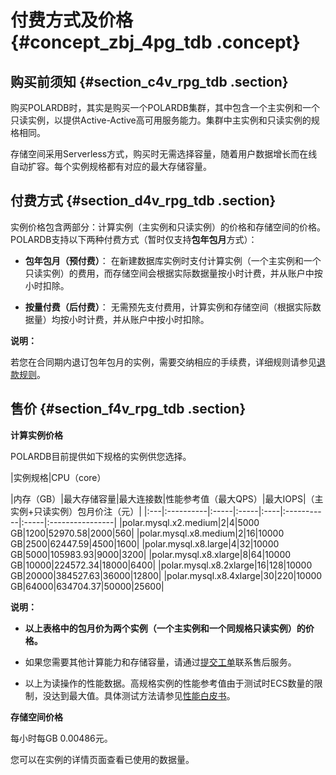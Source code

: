 # 付费方式及价格 {#concept_zbj_4pg_tdb .concept}

## 购买前须知 {#section_c4v_rpg_tdb .section}

购买POLARDB时，其实是购买一个POLARDB集群，其中包含一个主实例和一个只读实例，以提供Active-Active高可用服务能力。集群中主实例和只读实例的规格相同。

存储空间采用Serverless方式，购买时无需选择容量，随着用户数据增长而在线自动扩容。每个实例规格都有对应的最大存储容量。

## 付费方式 {#section_d4v_rpg_tdb .section}

实例价格包含两部分：计算实例（主实例和只读实例）的价格和存储空间的价格。POLARDB支持以下两种付费方式（暂时仅支持**包年包月**方式）：

-   **包年包月（预付费）**： 在新建数据库实例时支付计算实例（一个主实例和一个只读实例）的费用，而存储空间会根据实际数据量按小时计费，并从账户中按小时扣除。

-   **按量付费（后付费）**： 无需预先支付费用，计算实例和存储空间（根据实际数据量）均按小时计费，并从账户中按小时扣除。


**说明：** 

若您在合同期内退订包年包月的实例，需要交纳相应的手续费，详细规则请参见[退款规则](https://help.aliyun.com/knowledge_detail/37096.html)。

## 售价 {#section_f4v_rpg_tdb .section}

**计算实例价格**

POLARDB目前提供如下规格的实例供您选择。

|实例规格|CPU（core）

|内存（GB）|最大存储容量|最大连接数|性能参考值（最大QPS）|最大IOPS|（主实例+只读实例）包月价注（元）|
|:---|:----------|:-----|:-----|:----|:-----------|:-----|:----------------|
|polar.mysql.x2.medium|2|4|5000 GB|1200|52970.58|2000|560|
|polar.mysql.x8.medium|2|16|10000 GB|2500|62447.59|4500|1600|
|polar.mysql.x8.large|4|32|10000 GB|5000|105983.93|9000|3200|
|polar.mysql.x8.xlarge|8|64|10000 GB|10000|224572.34|18000|6400|
|polar.mysql.x8.2xlarge|16|128|10000 GB|20000|384527.63|36000|12800|
|polar.mysql.x8.4xlarge|30|220|10000 GB|64000|634704.37|50000|25600|

**说明：** 

-   **以上表格中的包月价为两个实例（一个主实例和一个同规格只读实例）的价格。**

-   如果您需要其他计算能力和存储容量，请通过[提交工单](https://selfservice.console.aliyun.com/ticket/createIndex)联系售后服务。

-   以上为读操作的性能数据。高规格实例的性能参考值由于测试时ECS数量的限制，没达到最大值。具体测试方法请参见[性能白皮书](../cn.zh-CN/性能白皮书/测试工具.md)。


**存储空间价格**

每小时每GB 0.00486元。

您可以在实例的详情页面查看已使用的数据量。

